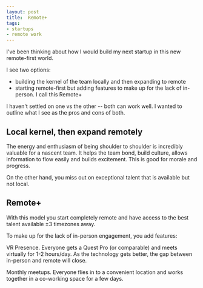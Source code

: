 ```yaml
---
layout: post
title:  Remote+
tags:
- startups
- remote work
---
```


I've been thinking about how I would build my next startup in this new remote-first world.

I see two options:
- building the kernel of the team locally and then expanding to remote
- starting remote-first but adding features to make up for the lack of in-person. I call this Remote+

I haven't settled on one vs the other -- both can work well. I wanted to outline what I see as the pros and cons of both.

## Local kernel, then expand remotely

The energy and enthusiasm of being shoulder to shoulder is incredibly valuable for a nascent team. It helps the team bond, build culture, allows information to flow easily and builds excitement. This is good for morale and progress. 

On the other hand, you miss out on exceptional talent that is available but not local.

## Remote+

With this model you start completely remote and have access to the best talent available ±3 timezones away.

To make up for the lack of in-person engagement, you add features:

VR Presence. Everyone gets a Quest Pro (or comparable) and meets virtually for 1-2 hours/day. As the technology gets better, the gap between in-person and remote will close.

Monthly meetups. Everyone flies in to a convenient location and works together in a co-working space for a few days.

 